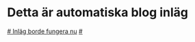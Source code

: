 # Detta är automatiska blog inläg

[# Inläg borde fungera nu](https://caspian.rosengren.nu/AutoBlog/1425388295717781518.html)
[# ](https://caspian.rosengren.nu/AutoBlog/1425390896433594490.html)